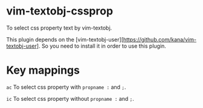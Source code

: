 vim-textobj-cssprop
=======

To select css property text by vim-textobj.

This plugin depends on the [vim-textobj-user][https://github.com/kana/vim-textobj-user].
So you need to install it in order to use this plugin.

Key mappings
======
`ac` To select css property with `propname :` and `;`.

`ic` To select css property without `propname :` and `;`.

